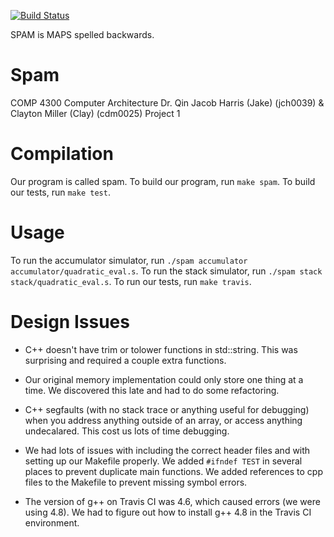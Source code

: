 [![Build Status](https://travis-ci.org/smockle/spam.svg?branch=master)](https://travis-ci.org/smockle/spam)

SPAM is MAPS spelled backwards.


Spam
====
COMP 4300 Computer Architecture
Dr. Qin
Jacob Harris (Jake) (jch0039) & Clayton Miller (Clay) (cdm0025)
Project 1


Compilation
===========
Our program is called spam.
To build our program, run `make spam`.
To build our tests, run `make test`.


Usage
=====
To run the accumulator simulator, run `./spam accumulator accumulator/quadratic_eval.s`.
To run the stack simulator, run `./spam stack stack/quadratic_eval.s`.
To run our tests, run `make travis`.


Design Issues
=============
* C++ doesn't have trim or tolower functions in std::string. This was surprising and
required a couple extra functions.

* Our original memory implementation could only store one thing at a time. We discovered
this late and had to do some refactoring.

* C++ segfaults (with no stack trace or anything useful for debugging) when you address
anything outside of an array, or access anything undecalared. This cost us lots of time
debugging.

* We had lots of issues with including the correct header files and with setting up our
Makefile properly. We added `#ifndef TEST` in several places to prevent duplicate main
functions. We added references to cpp files to the Makefile to prevent missing symbol
errors.

* The version of g++ on Travis CI was 4.6, which caused errors (we were using 4.8). We
had to figure out how to install g++ 4.8 in the Travis CI environment.
